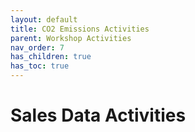 ```yaml
---
layout: default
title: CO2 Emissions Activities
parent: Workshop Activities
nav_order: 7
has_children: true
has_toc: true
---
```

# Sales Data Activities
